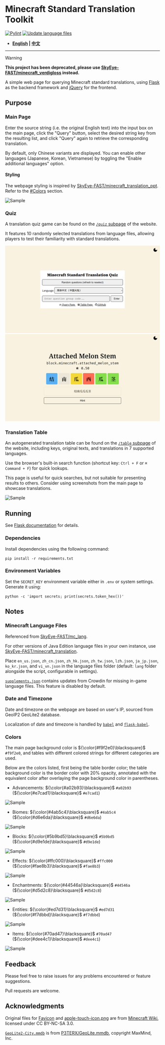 # Minecraft Standard Translation Toolkit

[![Pylint](https://github.com/SkyEye-FAST/minecraft_translation_flask/actions/workflows/pylint.yml/badge.svg)](https://github.com/SkyEye-FAST/minecraft_translation_flask/actions/workflows/pylint.yml) [![Update language files](https://github.com/SkyEye-FAST/minecraft_translation_flask/actions/workflows/update.yml/badge.svg)](https://github.com/SkyEye-FAST/minecraft_translation_flask/actions/workflows/update.yml)

- **[English](README_en.md) | [中文](README.md)**

----

> [!WARNING]
> **This project has been deprecated, please use [SkyEye-FAST/minecraft_verdigloss](https://github.com/SkyEye-FAST/verdigloss) instead.**

A simple web page for querying Minecraft standard translations, using [Flask](https://github.com/pallets/flask) as the backend framework and [jQuery](https://jquery.com/) for the frontend.

## Purpose

### Main Page

Enter the source string (i.e. the original English text) into the input box on the main page, click the "Query" button, select the desired string key from the resulting list, and click "Query" again to retrieve the corresponding translation.

By default, only Chinese variants are displayed. You can enable other languages (Japanese, Korean, Vietnamese) by toggling the "Enable additional languages" option.

#### Styling

The webpage styling is inspired by [SkyEye-FAST/minecraft_translation_ppt](https://github.com/SkyEye-FAST/minecraft_translation_ppt). Refer to the [#Colors](#colors) section.

![Sample](sample/sample_advancements_en.png)

### Quiz

A translation quiz game can be found on the [`/quiz` subpage](https://mcst.teahouse.team/quiz) of the website.

It features 10 randomly selected translations from language files, allowing players to test their familiarity with standard translations.

![Sample](sample/sample_quiz_portal_en.png)
![Sample](sample/sample_quiz_sub_en.png)

### Translation Table

An autogenerated translation table can be found on the [`/table` subpage](https://mcst.teahouse.team/table) of the website, including keys, original texts, and translations in 7 supported languages.

Use the browser's built-in search function (shortcut key: `Ctrl + F` or `⌘ Command + F`) for quick lookups.

This page is useful for quick searches, but not suitable for presenting results to others. Consider using screenshots from the main page to showcase translations.

![Sample](sample/sample_table.png)

## Running

See [Flask documentation](https://flask.palletsprojects.com/en/3.0.x/) for details.

### Dependencies

Install dependencies using the following command:

``` shell
pip install -r requirements.txt
```

### Environment Variables

Set the `SECRET_KEY` environment variable either in `.env` or system settings. Generate it using:

``` shell
python -c 'import secrets; print(secrets.token_hex())'
```

## Notes

### Minecraft Language Files

Referenced from [SkyEye-FAST/mc_lang](https://github.com/SkyEye-FAST/mc_lang).

For other versions of Java Edition language files in your own instance, use [SkyEye-FAST/minecraft_translation](https://github.com/SkyEye-FAST/minecraft_translation).

Place `en_us.json`, `zh_cn.json`, `zh_hk.json`, `zh_tw.json`, `lzh.json`, `ja_jp.json`, `ko_kr.json`, and `vi_vn.json` in the language files folder (default: `lang` folder alongside the script, configurable in settings).

[`supplements.json`](lang/supplements.json) contains updates from Crowdin for missing in-game language files. This feature is disabled by default.

### Date and Timezone

Date and timezone on the webpage are based on user's IP, sourced from GeoIP2 GeoLite2 database.

Localization of date and timezone is handled by [`babel`](https://github.com/python-babel/babel) and [`flask-babel`](https://github.com/python-babel/flask-babel).

### Colors

The main page background color is ${\color{#f9f2e0}\blacksquare}$ `#f9f2e0`, and tables with different colored strings for different categories are used.

Below are the colors listed, first being the table border color; the table background color is the border color with 20% opacity, annotated with the equivalent color after overlaying the page background color in parentheses.

- Advancements: ${\color{#a02b93}\blacksquare}$ `#a02b93` (${\color{#e7cad1}\blacksquare}$ `#e7cad1`)

![Sample](sample/sample_advancements_en.png)

- Biomes: ${\color{#4ab5c4}\blacksquare}$ `#4ab5c4` (${\color{#d6e6da}\blacksquare}$ `#d6e6da`)

![Sample](sample/sample_biome_en.png)

- Blocks: ${\color{#5b9bd5}\blacksquare}$ `#5b9bd5` (${\color{#d9e1de}\blacksquare}$ `#d9e1de`)

![Sample](sample/sample_block_en.png)

- Effects: ${\color{#ffc000}\blacksquare}$ `#ffc000` (${\color{#fae8b3}\blacksquare}$ `#fae8b3`)

![Sample](sample/sample_effect_en.png)

- Enchantments: ${\color{#44546a}\blacksquare}$ `#44546a` (${\color{#d5d2c8}\blacksquare}$ `#d5d2c8`)

![Sample](sample/sample_enchantment_en.png)

- Entities: ${\color{#ed7d31}\blacksquare}$ `#ed7d31` (${\color{#f7dbbd}\blacksquare}$ `#f7dbbd`)

![Sample](sample/sample_entity_en.png)

- Items: ${\color{#70ad47}\blacksquare}$ `#70ad47` (${\color{#dee4c1}\blacksquare}$ `#dee4c1`)

![Sample](sample/sample_item_en.png)

## Feedback

Please feel free to raise issues for any problems encountered or feature suggestions.

Pull requests are welcome.

## Acknowledgments

Original files for [Favicon](static/favicon.ico) and [apple-touch-icon.png](static/apple-touch-icon.png) are from [Minecraft Wiki](https://minecraft.wiki/w/File:Favicon.ico), licensed under CC BY-NC-SA 3.0.

[`GeoLite2-City.mmdb`](GeoLite2-City.mmdb) is from [P3TERX/GeoLite.mmdb](https://github.com/P3TERX/GeoLite.mmdb), copyright MaxMind, Inc.
